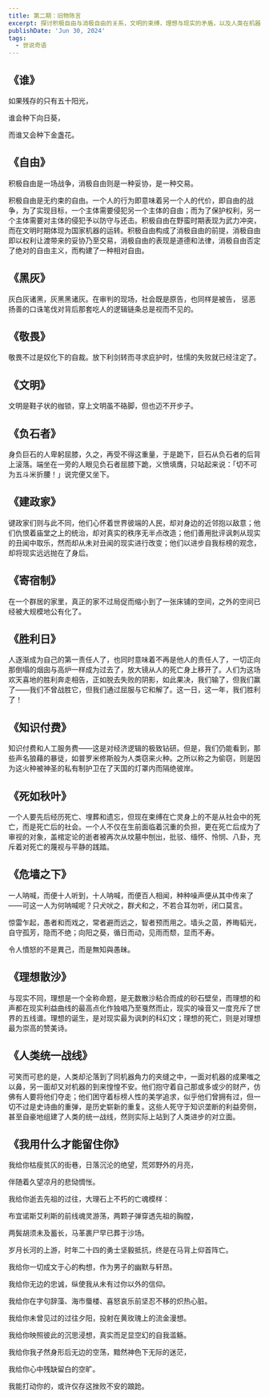 ```yaml
---
title: 第二期：旧物陈言
excerpt: 探讨积极自由与消极自由的关系，文明的束缚，理想与现实的矛盾，以及人类在机器面前的无奈与挣扎，表达对历史与个体命运的深刻反思。
publishDate: 'Jun 30, 2024'
tags:
  - 世说奇语
---
```


## 《谁》

如果残存的只有五十阳光，

谁会种下向日葵，

而谁又会种下金盏花。

## 《自由》

积极自由是一场战争，消极自由则是一种妥协，是一种交易。

积极自由是无约束的自由。一个人的行为即意味着另一个人的代价，即自由的战争，为了实现目标，一个主体需要侵犯另一个主体的自由；而为了保护权利，另一个主体需要对主体的侵犯予以防守与还击。积极自由在野蛮时期表现为武力冲突，而在文明时期体现为国家机器的运转。积极自由构成了消极自由的前提，消极自由即以权利让渡带来的妥协乃至交易，消极自由的表现是道德和法律，消极自由否定了绝对的自由主义，而构建了一种相对自由。

## 《黑灰》

灰白灰诸黑，灰黑黑诸灰。在审判的现场，社会既是原告，也同样是被告， 惩恶扬善的口诛笔伐对背后那套吃人的逻辑链条总是视而不见的。

## 《敬畏》

敬畏不过是奴化下的自裁。放下利剑转而寻求庇护时，怯懦的失败就已经注定了。

## 《文明》

文明是鞋子状的枷锁，穿上文明虽不硌脚，但也迈不开步子。

## 《负石者》

身负巨石的人卑躬屈膝，久之，再受不得这重量，于是跪下，巨石从负石者的后背上滚落。端坐在一旁的人眼见负石者屈膝下跪，义愤填膺，只站起来说：「切不可为五斗米折腰！」说完便又坐下。

## 《建政家》

键政家们则与此不同，他们心怀着世界彼端的人民，却对身边的近邻抱以敌意；他们仇恨着庙堂之上的统治，却对真实的秩序无半点改造；他们善用批评讽刺从现实的丑闻中取乐，然而却从未对丑闻的现实进行改变；他们以进步自我标榜的观念，却将现实远远抛在了身后。

## 《寄宿制》

在一个群居的家里，真正的家不过局促而缩小到了一张床铺的空间，之外的空间已经被大规模地公有化了。

## 《胜利日》

人逐渐成为自己的第一责任人了，也同时意味着不再是他人的责任人了，一切正向那倒塌的烟囱与高炉一样成为过去了，放大镜从人的死亡身上移开了。人们为这场欢天喜地的胜利奔走相告，正如脱去失败的阴影，如此果决，我们输了，但我们赢了——我们不曾战胜它，但我们通过屈服与它和解了。这一日，这一年，我们胜利了！

## 《知识付费》

知识付费和人工服务费——这是对经济逻辑的极致钻研。但是，我们仍能看到，那些声名狼藉的暴徒，如普罗米修斯般为人类窃来火种。之所以称之为偷窃，则是因为这火种被神圣的私有制护卫在了天国的灯罩内而隔绝彼岸。

## 《死如秋叶》

一个人要先后经历死亡、埋葬和遗忘，但现在束缚在亡灵身上的不是从社会中的死亡，而是死亡后的社会。一个人不仅在生前面临着沉重的负担，更在死亡后成为了审视的对象，盖棺定论的逝者被再次从坟墓中刨出，批驳、缅怀、怜悯、八卦，充斥着对死亡的蔑视与平静的践踏。

## 《危墙之下》

一人呐喊，而便十人听到，十人呐喊，而便百人相闻，种种噪声便从其中传来了——可这一人为何呐喊呢？只犬吠之，群犬和之，不若合耳勿听，闭口莫言。

惊雷乍起，愚者和而戏之，常者避而远之，智者预而用之。墙头之茵，养晦韬光，自守孤芳，隐而不绝；向阳之葵，循日而动，见雨而颓，显而不寿。

令人憤怒的不是異己，而是無知與愚昧。

## 《理想散沙》

与现实不同，理想是一个全称命题，是无数散沙粘合而成的砂石壁垒，而理想的和声都在现实利益曲线的最高点化作独唱乃至戛然而止，现实的噪音又一度充斥了世界的五线谱。理想的诞生，是对现实最为讽刺的科幻文；理想的死亡，则是对理想最为崇高的赞美诗。

## 《人类统一战线》

可笑而可悲的是，人类却沦落到了同机器角力的夹缝之中，一面对机器的成果嗤之以鼻，另一面却又对机器的到来惶惶不安。他们抱守着自己那或多或少的财产，仿佛有人要将他们夺走；他们困守着标榜人性的美学追求，似乎他们曾拥有过，但一切不过是史诗曲的重弹，是历史崭新的重复。这些人死守于知识垄断的利益旁侧，甚至自豪地组建了人类的统一战线，然则实际上站到了人类进步的对立面。

## 《我用什么才能留住你》

我给你枯瘦贫仄的街巷，日落沉沦的绝望，荒郊野外的月亮，

伴随着久望凉月的悲恸惆怅。

我给你逝去先祖的过往，大理石上不朽的亡魂模样：

布宜诺斯艾利斯的前线魂灵游荡，两颗子弹穿透先祖的胸膛，

两鬓胡须未及蓄长，马革裹尸早已葬于沙场。

岁月长河的上游，时年二十四的勇士坚毅抵抗，终是在马背上仰首阵亡。

我给你一切成文于心的构想，作为男子的幽默与轩昂。

我给你无边的忠诚，纵使我从未有过你以外的信仰。

我给你在字句辞藻、海市蜃楼、喜怒哀乐前坚忍不移的炽热心脏。

我给你未曾见过的过往夕阳，投射在黄玫瑰上的流金漫想。

我给你映照彼此的沉思浸想，真实而足显空幻的自我滥觞。

我给你我孑然身形后无边的空荡，黯然神色下无际的迷茫，

我给你心中残缺留白的空旷。

我能打动你的，或许仅存这挫败不安的踉跄。
